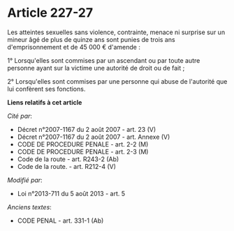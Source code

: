 # Article 227-27

Les atteintes sexuelles sans violence, contrainte, menace ni surprise sur un mineur âgé de plus de quinze ans sont punies de
trois ans d'emprisonnement et de 45 000 € d'amende :

1° Lorsqu'elles sont commises par un ascendant ou par toute autre personne ayant sur la victime une autorité de droit ou de
fait ;

2° Lorsqu'elles sont commises par une personne qui abuse de l'autorité que lui confèrent ses fonctions.

**Liens relatifs à cet article**

_Cité par_:

  - Décret n°2007-1167 du 2 août 2007 - art. 23 (V)
  - Décret n°2007-1167 du 2 août 2007 - art. Annexe (V)
  - CODE DE PROCEDURE PENALE - art. 2-2 (M)
  - CODE DE PROCEDURE PENALE - art. 2-3 (M)
  - Code de la route - art. R243-2 (Ab)
  - Code de la route. - art. R212-4 (V)

_Modifié par_:

  - Loi n°2013-711 du 5 août 2013 - art. 5

_Anciens textes_:

  - CODE PENAL - art. 331-1 (Ab)
